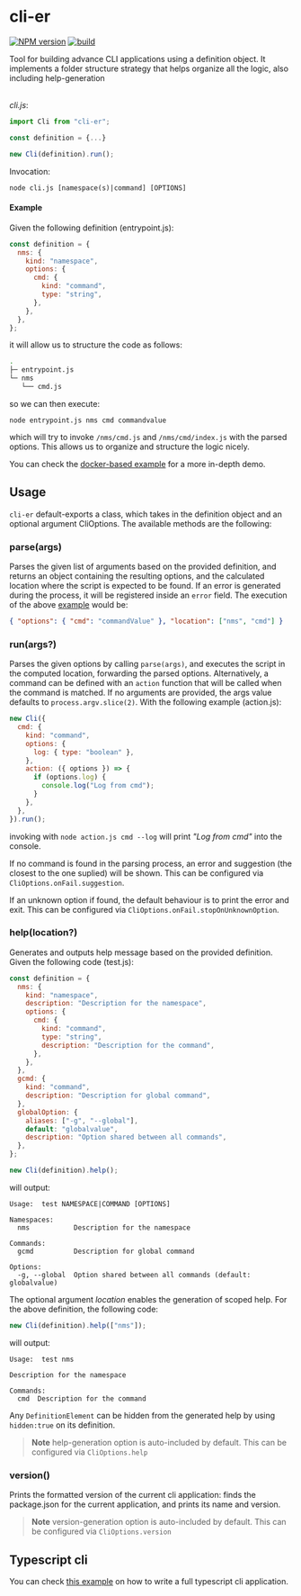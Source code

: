 # cli-er

[![NPM version](https://img.shields.io/npm/v/cli-er.svg)](https://www.npmjs.com/package/cli-er)
[![build](https://github.com/carloscortonc/cli-er/actions/workflows/build.yml/badge.svg)](https://github.com/carloscortonc/cli-er/actions/workflows/build.yml)

Tool for building advance CLI applications using a definition object. It implements a folder structure strategy that helps organize all the logic, also including help-generation  
</br>

_cli.js_:

```js
import Cli from "cli-er";

const definition = {...}

new Cli(definition).run();
```

Invocation:

```
node cli.js [namespace(s)|command] [OPTIONS]
```

#### Example

Given the following definition (entrypoint.js):

```js
const definition = {
  nms: {
    kind: "namespace",
    options: {
      cmd: {
        kind: "command",
        type: "string",
      },
    },
  },
};
```

it will allow us to structure the code as follows:

```sh
.
├─ entrypoint.js
└─ nms
   └── cmd.js
```

so we can then execute:

```
node entrypoint.js nms cmd commandvalue
```

which will try to invoke `/nms/cmd.js` and `/nms/cmd/index.js` with the parsed options.
This allows us to organize and structure the logic nicely.

You can check the [docker-based example](./examples/docker) for a more in-depth demo.

## Usage

`cli-er` default-exports a class, which takes in the definition object and an optional argument CliOptions. The available methods are the following:

### parse(args)

Parses the given list of arguments based on the provided definition, and returns an object containing the resulting options, and the calculated location where the script is expected to be found. If an error is generated during the process, it will be registered inside an `error` field. The execution of the above [example](#example) would be:

```json
{ "options": { "cmd": "commandValue" }, "location": ["nms", "cmd"] }
```

### run(args?)

Parses the given options by calling `parse(args)`, and executes the script in the computed location, forwarding the parsed options. Alternatively, a command can be defined with an `action` function that will be called when the command is matched. If no arguments are provided, the args value defaults to `process.argv.slice(2)`.
With the following example (action.js):

```js
new Cli({
  cmd: {
    kind: "command",
    options: {
      log: { type: "boolean" },
    },
    action: ({ options }) => {
      if (options.log) {
        console.log("Log from cmd");
      }
    },
  },
}).run();
```

invoking with `node action.js cmd --log` will print _"Log from cmd"_ into the console.

If no command is found in the parsing process, an error and suggestion (the closest to the one suplied) will be shown. This can be configured via `CliOptions.onFail.suggestion`.

If an unknown option if found, the default behaviour is to print the error and exit. This can be configured via `CliOptions.onFail.stopOnUnknownOption`.

### help(location?)

Generates and outputs help message based on the provided definition. Given the following code (test.js):

```js
const definition = {
  nms: {
    kind: "namespace",
    description: "Description for the namespace",
    options: {
      cmd: {
        kind: "command",
        type: "string",
        description: "Description for the command",
      },
    },
  },
  gcmd: {
    kind: "command",
    description: "Description for global command",
  },
  globalOption: {
    aliases: ["-g", "--global"],
    default: "globalvalue",
    description: "Option shared between all commands",
  },
};

new Cli(definition).help();
```

will output:

```
Usage:  test NAMESPACE|COMMAND [OPTIONS]

Namespaces:
  nms           Description for the namespace

Commands:
  gcmd          Description for global command

Options:
  -g, --global  Option shared between all commands (default: globalvalue)
```

The optional argument _location_ enables the generation of scoped help. For the above definition, the following code:

```js
new Cli(definition).help(["nms"]);
```

will output:

```
Usage:  test nms

Description for the namespace

Commands:
  cmd  Description for the command
```

Any `DefinitionElement` can be hidden from the generated help by using `hidden:true` on its definition.

> **Note**
> help-generation option is auto-included by default. This can be configured via `CliOptions.help`

### version()

Prints the formatted version of the current cli application: finds the package.json for the current application, and
prints its name and version.

> **Note**
> version-generation option is auto-included by default. This can be configured via `CliOptions.version`

## Typescript cli

You can check [this example](./examples/ts-cli) on how to write a full typescript cli application.

